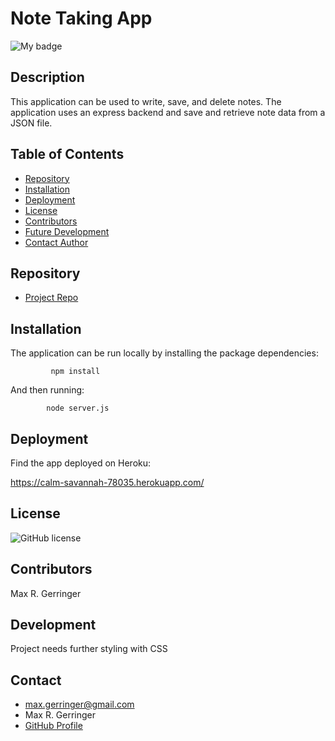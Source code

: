 # **Note Taking App**

  ![My badge](https://img.shields.io/badge/Created%20by-%40maxgerringer-blue)

  ## Description

  This application can be used to write, save, and delete notes. The application uses an express backend and save and retrieve note data from a JSON file.

  ## Table of Contents

  - [Repository](#Repository)
  - [Installation](#Installation)
  - [Deployment](#Deployment)
  - [License](#License)
  - [Contributors](#Contributors)
  - [Future Development](#Development)
  - [Contact Author](#Contact)

  ## Repository

  - [Project Repo](https://github.com/maxgerringer/note-taker-express)

  ## Installation

  The application can be run locally by installing the package dependencies:

             npm install

   And then running:

            node server.js

  ## Deployment

  Find the app deployed on Heroku:

  https://calm-savannah-78035.herokuapp.com/

  ## License

  ![GitHub license](https://img.shields.io/badge/license-MIT-blue.svg)

  ## Contributors

  Max R. Gerringer


  ## Development

  Project needs further styling with CSS

  ## Contact

  - <max.gerringer@gmail.com>
  - Max R. Gerringer
  - [GitHub Profile](https://github.com/maxgerringer)